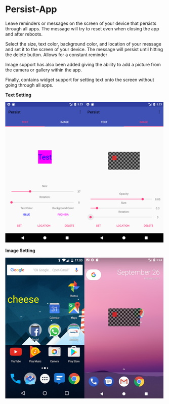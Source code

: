 # Persist-App

Leave reminders or messages on the screen of your device that persists through all apps. The message will try to reset even when closing the app and after reboots.

Select the size, text color, background color, and location of your message and set it to the screen of your device. The message will persist until hitting the delete button.
Allows for a constant reminder

Image support has also been added giving the ability to add a picture from the camera or gallery within the app.

Finally, contains widget support for setting text onto the screen without going through all apps.

**Text Setting**

<img src="./Screenshots/Screenshot_1506461004.png" width="250"><img src="./Screenshots/Screenshot_1506461027.png" width="250">

**Image Setting**

<img src="./Screenshots/Screenshot_20160509-170043.png" width="250"><img src="./Screenshots/Screenshot_1506461080.png" width="250">
